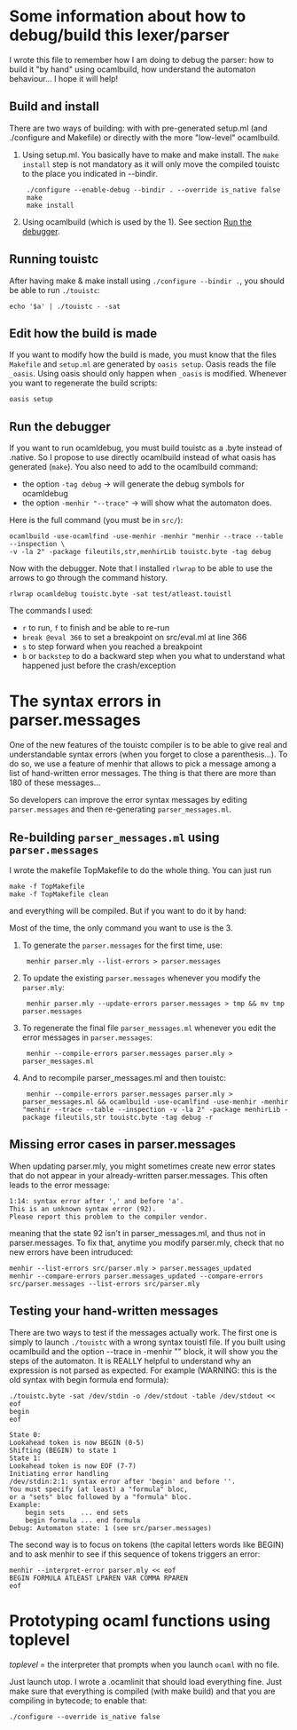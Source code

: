 Some information about how to debug/build this lexer/parser
===========================================================
I wrote this file to remember how I am doing to debug the parser: how to build
it "by hand" using ocamlbuild, how understand the automaton behaviour... I hope
it will help!

## Build and install ##
There are two ways of building: with with pre-generated setup.ml (and
./configure and Makefile) or directly with the more "low-level" ocamlbuild.

1. Using setup.ml. You basically have to make and make install. The
`make install` step is not mandatory as it will only move the compiled touistc
to the place you indicated in --bindir.

        ./configure --enable-debug --bindir . --override is_native false
        make
        make install

2. Using ocamlbuild (which is used by the 1). See section [Run the debugger](#run-the-debugger).


## Running touistc ##
After having make & make install using `./configure --bindir .`, you should be
able to run `./touistc`:

    echo '$a' | ./touistc - -sat


## Edit how the build is made ##
If you want to modify how the build is made, you must know that the files
`Makefile` and `setup.ml` are generated by `oasis setup`. Oasis reads the
file `_oasis`. Using oasis should only happen when `_oasis` is modified.
Whenever you want to regenerate the build scripts:

    oasis setup


## Run the debugger ##

If you want to run ocamldebug, you must build touistc as a .byte instead of
.native. So I propose to use directly ocamlbuild instead of what oasis
has generated (`make`). You also need to add to the ocamlbuild command:
- the option `-tag debug` -> will generate the debug symbols for ocamldebug
- the option `-menhir "--trace"` -> will show what the automaton does.

Here is the full command (you must be in `src/`):

    ocamlbuild -use-ocamlfind -use-menhir -menhir "menhir --trace --table --inspection \
    -v -la 2" -package fileutils,str,menhirLib touistc.byte -tag debug

Now with the debugger. Note that I installed `rlwrap` to be able to use the
arrows to go through the command history.

    rlwrap ocamldebug touistc.byte -sat test/atleast.touistl

The commands I used:
- `r` to run, `f` to finish and be able to re-run
- `break @eval 366` to set a breakpoint on src/eval.ml at line 366
- `s` to step forward when you reached a breakpoint
- `b` or `backstep` to do a backward step when you what to understand what
  happened just before the crash/exception



The syntax errors in parser.messages
====================================
One of the new features of the touistc compiler is to be able to give real
and understandable syntax errors (when you forget to close a parenthesis...).
To do so, we use a feature of menhir that allows to pick a message among a
list of hand-written error messages. The thing is that there are more than
180 of these messages...

So developers can improve the error syntax messages by editing
`parser.messages` and then re-generating `parser_messages.ml`.


## Re-building `parser_messages.ml` using `parser.messages` ##

I wrote the makefile TopMakefile to do the whole thing. You can just run

    make -f TopMakefile
    make -f TopMakefile clean

and everything will be compiled. But if you want to do it by hand:

Most of the time, the only command you want to use is the 3.

1. To generate the `parser.messages` for the first time, use:

        menhir parser.mly --list-errors > parser.messages

2. To update the existing `parser.messages` whenever you modify the `parser.mly`:

        menhir parser.mly --update-errors parser.messages > tmp && mv tmp parser.messages

3. To regenerate the final file `parser_messages.ml` whenever you edit the error
messages in `parser.messages`:

        menhir --compile-errors parser.messages parser.mly > parser_messages.ml

4. And to recompile parser_messages.ml and then touistc:

        menhir --compile-errors parser.messages parser.mly > parser_messages.ml && ocamlbuild -use-ocamlfind -use-menhir -menhir "menhir --trace --table --inspection -v -la 2" -package menhirLib -package fileutils,str touistc.byte -tag debug -r

## Missing error cases in parser.messages
When updating parser.mly, you might sometimes create new error states
that do not appear in your already-written parser.messages.
This often leads to the error message:
```
1:14: syntax error after ',' and before 'a'.
This is an unknown syntax error (92).
Please report this problem to the compiler vendor.
```
meaning that the state 92 isn't in parser_messages.ml, and thus not in
parser.messages. To fix that, anytime you modify parser.mly, check that
no new errors have been intruduced:

```
menhir --list-errors src/parser.mly > parser.messages_updated
menhir --compare-errors parser.messages_updated --compare-errors src/parser.messages --list-errors src/parser.mly
```

## Testing your hand-written messages ##
There are two ways to test if the messages actually work. The first one
is simply to launch `./touistc` with a wrong syntax touistl file. If you built
using ocamlbuild and the option --trace in -menhir "" block, it will show you
the steps of the automaton. It is REALLY helpful to understand why an expression
is not parsed as expected. For example (WARNING: this is the old syntax with
begin formula end formula):

```
./touistc.byte -sat /dev/stdin -o /dev/stdout -table /dev/stdout << eof
begin
eof

State 0:
Lookahead token is now BEGIN (0-5)
Shifting (BEGIN) to state 1
State 1:
Lookahead token is now EOF (7-7)
Initiating error handling
/dev/stdin:2:1: syntax error after 'begin' and before ''.
You must specify (at least) a "formula" bloc,
or a "sets" bloc followed by a "formula" bloc.
Example:
    begin sets    ... end sets
    begin formula ... end formula
Debug: Automaton state: 1 (see src/parser.messages)
```

The second way is to focus on tokens (the capital letters words like BEGIN)
and to ask menhir to see if this sequence of tokens triggers an error:

```
menhir --interpret-error parser.mly << eof
BEGIN FORMULA ATLEAST LPAREN VAR COMMA RPAREN
eof
```


Prototyping ocaml functions using toplevel
==========================================
*toplevel* = the interpreter that prompts when you launch `ocaml` with no file.

Just launch utop. I wrote a .ocamlinit that should load everything fine.
Just make sure that everything is compiled (with make build) and that
you are compiling in bytecode; to enable that:

    ./configure --override is_native false
